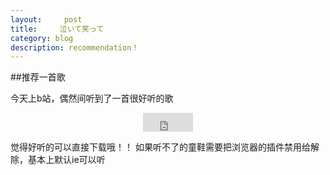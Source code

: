 ```yaml
---
layout:     post
title:     泣いて笑って
category: blog
description: recommendation！
---
```

##推荐一首歌

今天上b站，偶然间听到了一首很好听的歌
<p style="text-align:center"><embed src="http://lx.cdn.baidupcs.com/file/fdfb3a3dfcbabc476a7bd62b3320a7c3?bkt=p2-qd-106&xcode=10748bc8dab325ba21b7f82bc92b4c7f30cf7bc9887a2e4fed03e924080ece4b&fid=3259675801-250528-163196534854119&time=1428630471&sign=FDTAXERLBH-DCb740ccc5511e5e8fedcff06b081203-fkJxLpQu9GntmYImPfrat1vUa9E%3D&to=hc&fm=Qin,B,M,nc&sta_dx=11&sta_cs=492&sta_ft=mp3&sta_ct=0&newver=1&newfm=1&flow_ver=3&sl=77135949&expires=8h&rt=sh&r=451008453&mlogid=1115190068&vuk=-&vbdid=2923854322&fin=%E4%BD%90%E8%97%A4%E5%8F%B2%E6%9E%9C%20-%20%E6%B3%A3%E3%81%84%E3%81%A6%E7%AC%91%E3%81%A3%E3%81%A6.mp3&fn=%E4%BD%90%E8%97%A4%E5%8F%B2%E6%9E%9C%20-%20%E6%B3%A3%E3%81%84%E3%81%A6%E7%AC%91%E3%81%A3%E3%81%A6.mp3" width="80" height="30" quality="high"></embed></p>
觉得好听的可以直接下载哦！！
如果听不了的童鞋需要把浏览器的插件禁用给解除，基本上默认ie可以听
